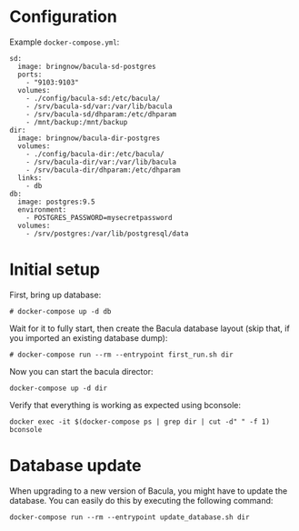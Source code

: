 # Configuration

Example `docker-compose.yml`:

```
sd:
  image: bringnow/bacula-sd-postgres
  ports:
    - "9103:9103"
  volumes:
    - ./config/bacula-sd:/etc/bacula/
    - /srv/bacula-sd/var:/var/lib/bacula
    - /srv/bacula-sd/dhparam:/etc/dhparam
    - /mnt/backup:/mnt/backup
dir:
  image: bringnow/bacula-dir-postgres
  volumes:
    - ./config/bacula-dir:/etc/bacula/
    - /srv/bacula-dir/var:/var/lib/bacula
    - /srv/bacula-dir/dhparam:/etc/dhparam
  links:
    - db
db:
  image: postgres:9.5
  environment:
    - POSTGRES_PASSWORD=mysecretpassword
  volumes:
    - /srv/postgres:/var/lib/postgresql/data
```

# Initial setup

First, bring up database:

```
# docker-compose up -d db
```

Wait for it to fully start, then create the Bacula database layout (skip that, if you imported an existing database dump):
```
# docker-compose run --rm --entrypoint first_run.sh dir
```

Now you can start the bacula director:
```
docker-compose up -d dir
```

Verify that everything is working as expected using bconsole:

```
docker exec -it $(docker-compose ps | grep dir | cut -d" " -f 1) bconsole
```

# Database update

When upgrading to a new version of Bacula, you might have to update the database. You can easily do this by executing the following command:

```
docker-compose run --rm --entrypoint update_database.sh dir
```
